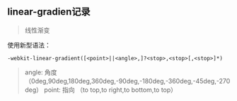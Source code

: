 linear-gradien记录
--------------

>线性渐变

使用新型语法：

	-webkit-linear-gradient([<point>||<angle>,]?<stop>,<stop>[,<stop>]*)

>angle: 角度 （0deg,90deg,180deg,360deg,-90deg,-180deg,-360deg,-45deg,-270deg）
>point: 指向 （to top,to right,to bottom,to top）